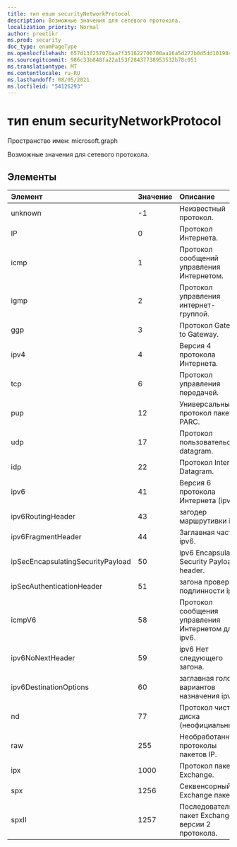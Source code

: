 ```yaml
---
title: тип enum securityNetworkProtocol
description: Возможные значения для сетевого протокола.
localization_priority: Normal
author: preetikr
ms.prod: security
doc_type: enumPageType
ms.openlocfilehash: 657d13f25707baa7f351622700700aa16a5d277b0d5dd1019843661af3491cb9
ms.sourcegitcommit: 986c33b848fa22a153f28437738953532b78c051
ms.translationtype: MT
ms.contentlocale: ru-RU
ms.lasthandoff: 08/05/2021
ms.locfileid: "54126293"
---
```

# <a name="securitynetworkprotocol-enum-type"></a>тип enum securityNetworkProtocol

Пространство имен: microsoft.graph

Возможные значения для сетевого протокола.

## <a name="members"></a>Элементы

|Элемент|Значение|Описание|
|:---|:---|:---|
|unknown|-1|Неизвестный протокол.|
|IP|0|Протокол Интернета.|
|icmp|1| Протокол сообщений управления Интернетом.|
|igmp|2| Протокол управления интернет-группой.|
|ggp|3| Протокол Gateway to Gateway.|
|ipv4|4 | Версия 4 протокола Интернета.|
|tcp|6 | Протокол управления передачей.|
|pup|12 | Универсальный протокол пакетов PARC.|
|udp|17 | Протокол пользовательской datagram.|
|idp|22| Протокол Internet Datagram.|
|ipv6|41| Версия 6 протокола Интернета (ipv6).|
|ipv6RoutingHeader|43| загодер маршрутивки ipv6.|
|ipv6FragmentHeader|44| Заглавная часть ipv6.|
|ipSecEncapsulatingSecurityPayload|50| ipv6 Encapsulating Security Payload header.|
|ipSecAuthenticationHeader|51| загона проверки подлинности ipv6.|
|icmpV6|58| Протокол сообщения управления Интернетом для ipv6.|
|ipv6NoNextHeader|59| ipv6 Нет следующего загона.|
|ipv6DestinationOptions|60| заглавная головка вариантов назначения ipv6.|
|nd|77| Протокол чистого диска (неофициальный).|
|raw|255| Необработанные протоколы пакетов IP.|
|ipx|1000| Протокол пакета Exchange.|
|spx|1256| Секвенсорный Exchange пакетов.|
|spxII|1257| Последовательное пакет Exchange версии 2 протокола.|

